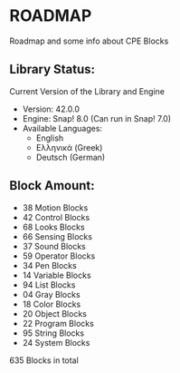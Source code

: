 # ROADMAP

Roadmap and some info about CPE Blocks

## Library Status:
Current Version of the Library and Engine
- Version: 42.0.0
- Engine: Snap! 8.0 (Can run in Snap! 7.0)
- Available Languages:
  - English
  - Ελληνικά (Greek)
  - Deutsch (German)

## Block Amount:
- 38 Motion Blocks
- 42 Control Blocks 
- 68 Looks Blocks
- 66 Sensing Blocks
- 37 Sound Blocks
- 59 Operator Blocks
- 34 Pen Blocks
- 14 Variable Blocks
- 94 List Blocks
- 04 Gray Blocks
- 18 Color Blocks
- 20 Object Blocks
- 22 Program Blocks
- 95 String Blocks
- 24 System Blocks

635 Blocks in total
